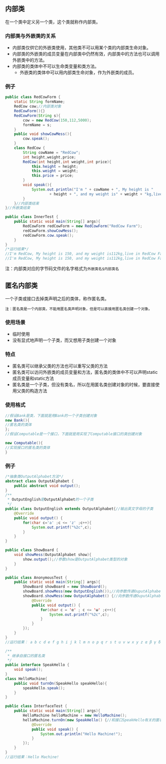 ## 内部类
在一个类中定义另一个类，这个类就称作内部类。
### 内部类与外嵌类的关系
* 内部类仅供它的外嵌类使用，其他类不可以用某个类的内部类生命对象。
* 内部类的外嵌类的成员变量在内部类中仍然有效，内部类中的方法也可以调用外嵌类中的方法。
* 内部类的类体中不可以生命类变量和类方法。
    * 外嵌类的类体中可以用内部类生命对象，作为外嵌类的成员。
### 例子
```Java
public class RedCowForm {
    static String formName;
    RedCow cow;//内部类对象
    RedCowForm(){}
    RedCowForm(String s){
        cow = new RedCow(150,112,5000);
        formName = s;
    }
    public void showCowMess(){
        cow.speak();
    }
    class RedCow {
        String cowName = "RedCow";
        int height,weight,price;
        RedCow(int height,int weight,int price){
            this.height = height;
            this.weight = weight;
            this.price = price;
        }
        void speak(){
            System.out.println("I'm " + cowName + ", My height is "
                    + height + ", and my weight is" + weight + "kg,live in " + formName);
        }
    }//内部类结束
}//外嵌类结束

public class InnerTest {
    public static void main(String[] args){
        RedCowForm redCowForm = new RedCowForm("RedCow Farm");
        redCowForm.showCowMess();
        redCowForm.cow.speak();
    }
}
/*运行结果*/
//I'm RedCow, My height is 150, and my weight is112kg,live in RedCow Farm
//I'm RedCow, My height is 150, and my weight is112kg,live in RedCow Farm
```
注：内部类对应的字节码文件的名字格式为`外嵌类名$内部类名`

## 匿名内部类
一个子类或接口去掉类声明之后的类体，称作匿名类。

`注：匿名类是一个内部类，不能用匿名类声明对象，但是可以直接用匿名类创建一个对象。`
### 使用场景
* 临时使用 
* 没有显式地声明一个子类，而又想用子类创建一个对象
### 特点
* 匿名类可以继承父类的方法也可以重写父类的方法
* 匿名类可以访问外嵌类的成员变量和方法，匿名类的类体中不可以声明static成员变量和static方法
* 匿名类是一个子类，但没有类名，所以在用匿名类创建对象的时候，要直接使用父类的构造方法
### 使用格式
```Java
//假设Bank是类，下面就是用Bank的一个子类创建对象
new Bank(){
//匿名类的类体
};
//假设Computable是一个接口，下面就是用实现了Computable接口的类创建对象

new Computable(){
//实现接口的匿名类的类体
}
```
### 例子
```Java
/*抽象类OutputAlphabet方法*/
abstract class OutputAlphabet {
    public abstract void output();
}
/**
 * OutputEnglish是OutputAlphabet的一个子类
 */
public class OutputEnglish extends OutputAlphabet{//输出英文字母的子类
    @Override
    public void output() {
        for(char c='a' ;c <= 'z' ;c++){
            System.out.printf("%2c",c);
        }
    }
}

public class ShowBoard {
    void showMess(OutputAlphabet show){
        show.output();//参数show是OutputAlphabet类型的对象
    }
}

public class AnonymousTest {
    public static void main(String[] args){
        ShowBoard showBoard = new ShowBoard();
        showBoard.showMess(new OutputEnglish());//向参数传递OuputAlphabet的子类OutputEnglish对象
        showBoard.showMess(new OutputAlphabet() {//向参数传递OuputAlphabet的匿名子类的对象
            @Override
            public void output() {
                for(char c = 'α' ; c <= 'ω' ;c++){
                    System.out.printf("%2c",c);
                }
            }
        });
    }
}
//运行结果： a b c d e f g h i j k l m n o p q r s t u v w x y z α β γ δ ε ζ η θ ι κ λ μ ν ξ ο π ρ ς σ τ υ φ χ ψ ω
```

```Java
/**
 * 继承自接口的匿名类
 */
public interface SpeakHello {
    void speak();
}
class HelloMachine{
    public void turnOn(SpeakHello speakHello){
        speakHello.speak();
    }
}

public class InterfaceTest {
    public static void main(String[] args){
        HelloMachine helloMachine = new HelloMachine();
        helloMachine.turnOn(new SpeakHello() {//和接口SpeakHello有关的匿名类
            @Override
            public void speak() {
                System.out.println("Hello Machine!");
            }
        });
    }
}
//运行结果：Hello Machine!
```
